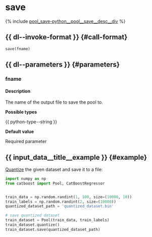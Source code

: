 # save

{% include [pool_save-python__pool__save__desc__div](../_includes/work_src/reusage-python/python__pool__save__desc__div.md) %}


## {{ dl--invoke-format }} {#call-format}

```python
save(fname)
```

## {{ dl--parameters }} {#parameters}
### fname

#### Description

The name of the output file to save the pool to.

**Possible types**

{{ python-type--string }}

**Default value**

Required parameter

## {{ input_data__title__example }} {#example}

[Quantize](python-reference_pool_quantized.md) the given dataset and save it to a file:

```python
import numpy as np
from catboost import Pool, CatBoostRegressor


train_data = np.random.randint(1, 100, size=(10000, 10))
train_labels = np.random.randint(2, size=(10000))
quantized_dataset_path = 'quantized_dataset.bin'

# save quantized dataset
train_dataset = Pool(train_data, train_labels)
train_dataset.quantize()
train_dataset.save(quantized_dataset_path)

```
